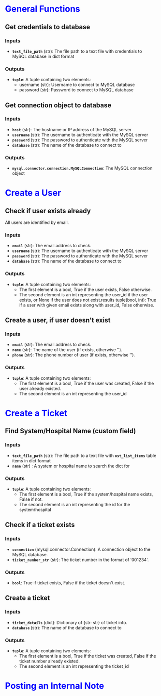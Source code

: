 # <span style ="color:blue">**General Functions**</span>

## Get credentials to database

### Inputs

- **`text_file_path`** (str): The file path to a text file with credentials to MySQL database in dict format

### Outputs

- **`tuple`**: A tuple containing two elements:
    - username (str): Username to connect to MySQL database
    - password (str): Password to connect to MySQL database

## Get connection object to database

### Inputs

- **`host`** (str): The hostname or IP address of the MySQL server
- **`username`** (str): The username to authenticate with the MySQL server
- **`password`** (str): The password to authenticate with the MySQL server
- **`database`**  (str): The name of the database to connect to 

### Outputs

- **`mysql.connector.connection.MySQLConnection`**: The MySQL connection object 


# <span style="color:blue">**Create a User**</span>

## Check if user exists already

All users are identified by email.

### Inputs

- **`email`** (str): The email address to check.
- **`username`** (str): The username to authenticate with the MySQL server
- **`password`** (str): The password to authenticate with the MySQL server
- **`database`**  (str): The name of the database to connect to 

### Outputs

- **`tuple`**: A tuple containing two elements:
    - The first element is a bool, True if the user exists, False otherwise.
    - The second element is an int representing the user_id if the user exists,
        or None if the user does not exist.results tuple(bool, int): True if a user with given email exists along with user_id, False otherwise.

## Create a user, if user doesn't exist

### Inputs

- **`email`** (str): The email address to check.
- **`name`** (str): The name of the user (if exists, otherwise '').
- **`phone`** (str): The phone number of user (if exists, otherwise '').

### Outputs

- **`tuple`**: A tuple containing two elements:
    - The first element is a bool, True if the user was created, False if the user already existed.
    - The second element is an int representing the user_id 

# <span style="color:blue">**Create a Ticket**</span>

## Find System/Hospital Name (custom field)

### Inputs

- **`text_file_path`** (str): The file path to a text file with **`ost_list_items`** table items in dict format
- **`name`** (str) : A system or hospital name to search the dict for

### Outputs

- **`tuple`**: A tuple containing two elements:
    - The first element is a bool, True if the system/hospital name exists, False if not.
    - The second element is an int representing the id for the system/hospital

## Check if a ticket exists

### Inputs

- **`connection`** (mysql.connector.Connection): A connection object to the MySQL database.
- **`ticket_number_str`** (str): The ticket number in the format of '001234'.

### Outputs

- **`bool`**: True if ticket exists, False if the ticket doesn't exist.

## Create a ticket

### Inputs

- **`ticket_details`** (dict): Dictionary of {str: str} of ticket info.
- **`database`**  (str): The name of the database to connect to 

### Outputs

- **`tuple`**: A tuple containing two elements:
    - The first element is a bool, True if the ticket was created, False if the ticket number already existed.
    - The second element is an int representing the ticket_id 

# <span style="color:blue">**Posting an Internal Note**</span>